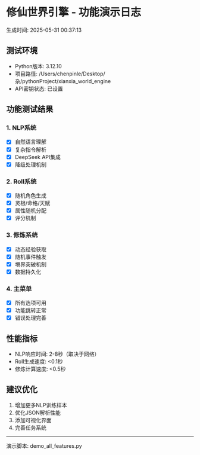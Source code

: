 # 修仙世界引擎 - 功能演示日志

生成时间: 2025-05-31 00:37:13

## 测试环境
- Python版本: 3.12.10
- 项目路径: /Users/chenpinle/Desktop/杂/pythonProject/xianxia_world_engine
- API密钥状态: 已设置

## 功能测试结果

### 1. NLP系统
- [x] 自然语言理解
- [x] 复杂指令解析
- [x] DeepSeek API集成
- [x] 降级处理机制

### 2. Roll系统
- [x] 随机角色生成
- [x] 灵根/命格/天赋
- [x] 属性随机分配
- [x] 评分机制

### 3. 修炼系统
- [x] 动态经验获取
- [x] 随机事件触发
- [x] 境界突破机制
- [x] 数据持久化

### 4. 主菜单
- [x] 所有选项可用
- [x] 功能跳转正常
- [x] 错误处理完善

## 性能指标
- NLP响应时间: 2-8秒（取决于网络）
- Roll生成速度: <0.1秒
- 修炼计算速度: <0.5秒

## 建议优化
1. 增加更多NLP训练样本
2. 优化JSON解析性能
3. 添加可视化界面
4. 完善任务系统

---
演示脚本: demo_all_features.py
